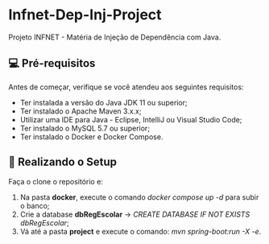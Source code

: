 # Infnet-Dep-Inj-Project
Projeto INFNET - Matéria de Injeção de Dependência com Java.

## 💻 Pré-requisitos

Antes de começar, verifique se você atendeu aos seguintes requisitos:
* Ter instalada a versão do Java JDK 11 ou superior;
* Ter instalado o Apache Maven 3.x.x;
* Utilizar uma IDE para Java - Eclipse, IntelliJ ou Visual Studio Code;
* Ter instalado o MySQL 5.7 ou superior;
* Ter instalado o Docker e Docker Compose.

## 🚀 Realizando o Setup

Faça o clone o repositório e:

1. Na pasta **docker**, execute o comando *docker compose up -d* para subir o banco;
2. Crie a database **dbRegEscolar** -> *CREATE DATABASE IF NOT EXISTS dbRegEscolar*;
3. Vá até a pasta **project** e execute o comando: *mvn spring-boot:run -X -e*.

